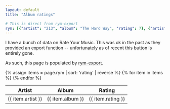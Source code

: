 ```yaml
---
layout: default
title: "Album ratings"

# This is direct from rym-export
rym: [{"artist": "213", "album": "The Hard Way", "rating": 7}, {"artist": "2Mex", "album": "B-Boys in Occupied Mexico", "rating": 7}, {"artist": "67", "album": "In Skengs We Trust", "rating": 7}, {"artist": "67", "album": "Glorious Twelfth", "rating": 8}, {"artist": "Abominable Putridity", "album": "The Anomalies of Artificial Origin", "rating": 9}, {"artist": "Aim", "album": "Cold Water Music", "rating": 7}, {"artist": "Aim", "album": "Flight 602", "rating": 8}, {"artist": "Algernon Cadwallader", "album": "Demo", "rating": 7}, {"artist": "Algernon Cadwallader", "album": "Some Kind of Cadwallader", "rating": 8}, {"artist": "Algernon Cadwallader", "album": "Fun", "rating": 7}, {"artist": "Algernon Cadwallader", "album": "Parrot Flies", "rating": 5}, {"artist": "American Football", "album": "American Football", "rating": 6}, {"artist": "Annabel, Empire! Empire! (I Was a Lonely Estate), Joie de Vivre, The Reptilian", "album": "Annabel \u200b/ \u200bEmpire! Empire! (I Was a Lonely Estate) \u200b/ \u200bJoie de Vivre\u200b /\u200b The Reptilian", "rating": 8}, {"artist": "Antipop Consortium", "album": "Arrhythmia", "rating": 8}, {"artist": "Arrows, Empire! Empire! (I Was a Lonely Estate)", "album": "Arrows \u200b/ \u200bEmpire! Empire! (I Was a Lonely Estate)", "rating": 8}, {"artist": "Atmosphere", "album": "God Loves Ugly", "rating": 8}, {"artist": "Atrium Carceri", "album": "Ptahil", "rating": 8}, {"artist": "Beyond Creation", "album": "The Aura", "rating": 9}, {"artist": "Beyond Creation", "album": "Earthborn Evolution", "rating": 9}, {"artist": "Beyond Twilight", "album": "Section X", "rating": 9}, {"artist": "Binary Star", "album": "Masters of the Universe", "rating": 8}, {"artist": "Black Star", "album": "Mos Def & Talib Kweli Are Black Star", "rating": 8}, {"artist": "Bloc Party", "album": "Silent Alarm", "rating": 8}, {"artist": "Bloc Party", "album": "A Weekend in the City", "rating": 8}, {"artist": "Bloc Party", "album": "Intimacy", "rating": 6}, {"artist": "Bone Thugs-N-Harmony", "album": "E. 1999 Eternal", "rating": 7}, {"artist": "Boogie Down Productions", "album": "Criminal Minded", "rating": 9}, {"artist": "Boogie Down Productions", "album": "By All Means Necessary", "rating": 7}, {"artist": "Boogie Down Productions", "album": "Edutainment", "rating": 8}, {"artist": "Boogie Down Productions", "album": "Sex and Violence", "rating": 6}, {"artist": "Boyz N da Hood", "album": "Boyz N da Hood", "rating": 7}, {"artist": "Buck 65", "album": "Situation", "rating": 8}, {"artist": "Busdriver", "album": "Temporary Forever", "rating": 9}, {"artist": "Busdriver", "album": "Cosmic Cleavage", "rating": 7}, {"artist": "Busdriver", "album": "Fear of a Black Tangent", "rating": 8}, {"artist": "Carissa's Wierd", "album": "Ugly But Honest: 1996 - 1999", "rating": 9}, {"artist": "Carissa's Wierd", "album": "You Should Be at Home Here", "rating": 10}, {"artist": "Carissa's Wierd", "album": "Songs About Leaving", "rating": 10}, {"artist": "Carissa's Wierd", "album": "I Before E", "rating": 6}, {"artist": "Cephalic Carnage", "album": "Xenosapien", "rating": 8}, {"artist": "Chinese Football", "album": "Chinese Football", "rating": 8}, {"artist": "Chronic Future", "album": "Lines in My Face", "rating": 8}, {"artist": "The Clippers, Grown Ups, Empire! Empire! (I Was a Lonely Estate)", "album": "Topshelf / Count Your Lucky Stars SXSW Showcase 7\"", "rating": 8}, {"artist": "Common", "album": "Be", "rating": 8}, {"artist": "CunninLynguists", "album": "Strange Journey Volume One", "rating": 8}, {"artist": "Cutting Pink With Knives", "album": "Populuxxe", "rating": 7}, {"artist": "D\u00e4lek", "album": "Absence", "rating": 8}, {"artist": "DANGERDOOM", "album": "The Mouse and the Mask", "rating": 8}, {"artist": "Darlingside", "album": "EP 1", "rating": 8}, {"artist": "Death Cab for Cutie", "album": "Transatlanticism", "rating": 9}, {"artist": "Death From Above 1979", "album": "You're a Woman, I'm a Machine", "rating": 7}, {"artist": "De La Soul", "album": "3 Feet High and Rising", "rating": 7}, {"artist": "De La Soul", "album": "De La Soul Is Dead", "rating": 8}, {"artist": "Del the Funky Homosapien", "album": "Both Sides of the Brain", "rating": 8}, {"artist": "Deltron 3030", "album": "Deltron 3030", "rating": 9}, {"artist": "Disarmonia Mundi", "album": "Fragments of D-Generation", "rating": 8}, {"artist": "D.J. Jazzy Jeff & The Fresh Prince", "album": "He's the DJ, I'm the Rapper", "rating": 8}, {"artist": "Dr. Dre", "album": "The Chronic", "rating": 8}, {"artist": "Dr. Octagon", "album": "Dr. Octagonecologyst", "rating": 8}, {"artist": "Early Day Miners", "album": "Let Us Garlands Bring", "rating": 7}, {"artist": "Empire! Empire! (I Was a Lonely Estate)", "album": "When the Sea Became a Giant", "rating": 8}, {"artist": "Empire! Empire! (I Was a Lonely Estate)", "album": "Year of the Rabbit", "rating": 9}, {"artist": "Empire! Empire! (I Was a Lonely Estate)", "album": "What It Takes to Move Forward Bonus Tracks", "rating": 7}, {"artist": "Empire! Empire! (I Was a Lonely Estate)", "album": "What It Takes to Move Forward", "rating": 9}, {"artist": "Empire! Empire! (I Was a Lonely Estate)", "album": "Home After Three Months Away", "rating": 9}, {"artist": "Empire! Empire! (I Was a Lonely Estate)", "album": "On Time Spent Waiting or Placing the Weight of the World on the Shoulders of Those You Love the Most", "rating": 8}, {"artist": "Empire! Empire! (I Was a Lonely Estate), Football, etc.", "album": "Documenting Thirty Days / Fightin' Phoenix", "rating": 7}, {"artist": "Empire! Empire! (I Was a Lonely Estate), Into It. Over It.", "album": "Empire! Empire! (I Was a Lonely Estate) / Into It. Over It.", "rating": 8}, {"artist": "Empire! Empire! (I Was a Lonely Estate), Mountains for Clouds, Two Knights, Driving on City Sidewalks", "album": "Empire! Empire! (I Was a Lonely Estate) / Mountains for Clouds / Two Knights / Driving on City Sidewalks", "rating": 7}, {"artist": "Empire! Empire! (I Was a Lonely Estate), Rika", "album": "Split", "rating": 7}, {"artist": "Everyone Asked About You", "album": "Let's Be Enemies", "rating": 8}, {"artist": "Facing New York", "album": "Facing New York", "rating": 7}, {"artist": "Flowers from the Man Who Shot Your Cousin", "album": "Hapless", "rating": 8}, {"artist": "Football, etc.", "album": "The Draft", "rating": 6}, {"artist": "The Format", "album": "Dog Problems", "rating": 8}, {"artist": "Further Seems Forever", "album": "The Moon Is Down", "rating": 6}, {"artist": "Gang Starr", "album": "Step in the Arena", "rating": 6}, {"artist": "Gang Starr", "album": "Hard to Earn", "rating": 6}, {"artist": "Gas", "album": "Gas 0095", "rating": 8}, {"artist": "Gay Against You", "album": "Gay Against You", "rating": 7}, {"artist": "Giggs", "album": "Walk in da Park", "rating": 7}, {"artist": "Giggs", "album": "Let Em Ave It", "rating": 8}, {"artist": "The Go! Team", "album": "Thunder, Lightning, Strike", "rating": 8}, {"artist": "Gr\u00fcvis Malt", "album": "...With the Spirit of a Traffic Jam...", "rating": 8}, {"artist": "Gr\u00fcvis Malt", "album": "Simon", "rating": 9}, {"artist": "Gr\u00fcvis Malt", "album": "Maximum Unicorn", "rating": 7}, {"artist": "Halfway to Holland", "album": "Halfway to Holland", "rating": 7}, {"artist": "Hieroglyphics", "album": "3rd Eye Vision", "rating": 8}, {"artist": "High Skies", "album": "Sounds of Earth", "rating": 8}, {"artist": "Hocus Pocus", "album": "Acoustic Hip Hop Quintet", "rating": 8}, {"artist": "Hocus Pocus", "album": "73 touches", "rating": 8}, {"artist": "Ice Cube", "album": "AmeriKKKa's Most Wanted", "rating": 7}, {"artist": "I Have Dreams", "album": "Three Days 'Til Christmas", "rating": 8}, {"artist": "In Gowan Ring", "album": "Abend the Knurled Stitch O'er the Glinting Spade", "rating": 8}, {"artist": "Jimmy Eat World", "album": "Clarity", "rating": 10}, {"artist": "JME", "album": "Famous?", "rating": 5}, {"artist": "JME", "album": "Blam!", "rating": 7}, {"artist": "Jurassic 5", "album": "Jurassic 5 EP", "rating": 8}, {"artist": "Kill Memory Crash", "album": "When the Blood Turns Black", "rating": 7}, {"artist": "Kreayshawn", "album": "Somethin 'Bout Kreay", "rating": 5}, {"artist": "KRS-One", "album": "KRS One", "rating": 8}, {"artist": "KRS-One", "album": "I Got Next", "rating": 7}, {"artist": "KRS-One", "album": "The Sneak Attack", "rating": 6}, {"artist": "KRS-One", "album": "Kristyles", "rating": 5}, {"artist": "KRS-One", "album": "D.I.G.I.T.A.L", "rating": 7}, {"artist": "KRS-One", "album": "Keep Right", "rating": 6}, {"artist": "KRS-One", "album": "Life", "rating": 5}, {"artist": "KRS-One", "album": "Maximum Strength Two Thousand Eight", "rating": 5}, {"artist": "KRS-One, Buckshot", "album": "Survival Skills", "rating": 7}, {"artist": "Kubichek!", "album": "Not Enough Night", "rating": 7}, {"artist": "Talib Kweli", "album": "Quality", "rating": 7}, {"artist": "Less Than Jake", "album": "Hello Rockview", "rating": 7}, {"artist": "Lil B", "album": "Blue Flame", "rating": 7}, {"artist": "The Locust", "album": "Plague Soundscapes", "rating": 8}, {"artist": "Loma Prieta", "album": "Last City", "rating": 8}, {"artist": "Loscil", "album": "First Narrows", "rating": 7}, {"artist": "Loscil", "album": "Plume", "rating": 7}, {"artist": "Low", "album": "Things We Lost in the Fire", "rating": 7}, {"artist": "Lucinda Black Bear", "album": "'Capo My Heart' and Other Bear Songs", "rating": 7}, {"artist": "m1dy", "album": "Speedcore Dandy XXX", "rating": 7}, {"artist": "Machine Head", "album": "The Blackening", "rating": 8}, {"artist": "Mahavishnu Orchestra", "album": "Birds of Fire", "rating": 9}, {"artist": "Main Source", "album": "Breaking Atoms", "rating": 8}, {"artist": "Math the Band", "album": "Math the Band Banned the Math", "rating": 7}, {"artist": "Math the Band", "album": "Don't Worry", "rating": 7}, {"artist": "Melt-Banana", "album": "Cell-Scape", "rating": 7}, {"artist": "Migos", "album": "Culture", "rating": 7}, {"artist": "Milo", "album": "Who Told You to Think\u200b?\u200b?\u200b!\u200b!\u200b?\u200b!\u200b?\u200b!\u200b?\u200b!", "rating": 8}, {"artist": "Nicki Minaj", "album": "Pink Friday", "rating": 6}, {"artist": "Nicki Minaj", "album": "Pink Friday: Roman Reloaded", "rating": 7}, {"artist": "Mos Def", "album": "The Ecstatic", "rating": 7}, {"artist": "Motion City Soundtrack", "album": "I Am the Movie", "rating": 9}, {"artist": "Motion City Soundtrack", "album": "Commit This to Memory", "rating": 7}, {"artist": "Much the Same", "album": "Survive", "rating": 7}, {"artist": "My Brightest Diamond", "album": "All Things Will Unwind", "rating": 7}, {"artist": "Nana Grizol", "album": "Love It Love It", "rating": 9}, {"artist": "Nas", "album": "Illmatic", "rating": 7}, {"artist": "Necrophagist", "album": "Epitaph", "rating": 9}, {"artist": "NGOD", "album": "XL", "rating": 7}, {"artist": "NGOD", "album": "Bait Head / Probably Not", "rating": 8}, {"artist": "N.W.A", "album": "Straight Outta Compton", "rating": 7}, {"artist": "Offset, Metro Boomin, 21 Savage", "album": "Without Warning", "rating": 8}, {"artist": "Onyx", "album": "Bacdafucup Part II", "rating": 6}, {"artist": "Organized Konfusion", "album": "Stress: The Extinction Agenda", "rating": 8}, {"artist": "The Pack", "album": "Based Boys", "rating": 6}, {"artist": "The Pharcyde", "album": "Bizarre Ride II the Pharcyde", "rating": 8}, {"artist": "Pigeon John", "album": "Is Clueless.", "rating": 7}, {"artist": "President T", "album": "T on the Wing", "rating": 7}, {"artist": "Propagandhi", "album": "Less Talk, More Rock", "rating": 9}, {"artist": "Propagandhi", "album": "Today's Empires, Tomorrow's Ashes", "rating": 9}, {"artist": "Propagandhi", "album": "Potemkin City Limits", "rating": 9}, {"artist": "Propagandhi", "album": "Supporting Caste", "rating": 9}, {"artist": "Public Enemy", "album": "It Takes a Nation of Millions to Hold Us Back", "rating": 8}, {"artist": "Quasimoto", "album": "The Unseen", "rating": 8}, {"artist": "Radiohead", "album": "Kid A", "rating": 8}, {"artist": "Rage Against the Machine", "album": "Rage Against the Machine", "rating": 8}, {"artist": "Rage Against the Machine", "album": "Evil Empire", "rating": 7}, {"artist": "Rage Against the Machine", "album": "The Battle of Los Angeles", "rating": 7}, {"artist": "Reflection Eternal", "album": "Revolutions Per Minute", "rating": 7}, {"artist": "The Reign of Kindo", "album": "This Is What Happens", "rating": 8}, {"artist": "Rise Against", "album": "The Sufferer & the Witness", "rating": 6}, {"artist": "S", "album": "Sadstyle", "rating": 8}, {"artist": "S", "album": "Puking and Crying", "rating": 8}, {"artist": "S", "album": "I'm Not As Good at It As You", "rating": 8}, {"artist": "S", "album": "Cool Choices", "rating": 9}, {"artist": "Shad", "album": "The Old Prince", "rating": 6}, {"artist": "Skindred", "album": "Babylon", "rating": 7}, {"artist": "Slick Rick", "album": "The Art of Storytelling", "rating": 6}, {"artist": "Snoop Doggy Dogg", "album": "Doggystyle", "rating": 8}, {"artist": "Souls of Mischief", "album": "93 'Til Infinity", "rating": 7}, {"artist": "SPAZZ", "album": "Crush Kill Destroy", "rating": 9}, {"artist": "Regina Spektor", "album": "Soviet Kitsch", "rating": 9}, {"artist": "The Story So Far", "album": "Under Soil and Dirt", "rating": 7}, {"artist": "The Story So Far", "album": "What You Don't See", "rating": 7}, {"artist": "Tech N9ne", "album": "Everready: The Religion", "rating": 7}, {"artist": "Tech N9ne", "album": "Killer", "rating": 7}, {"artist": "This Town Needs Guns", "album": "Animals", "rating": 10}, {"artist": "A Tribe Called Quest", "album": "People's Instinctive Travels and the Paths of Rhythm", "rating": 6}, {"artist": "A Tribe Called Quest", "album": "The Low End Theory", "rating": 8}, {"artist": "A Tribe Called Quest", "album": "Midnight Marauders", "rating": 9}, {"artist": "A Tribe Called Quest", "album": "Beats, Rhymes and Life", "rating": 9}, {"artist": "Ugly Duckling", "album": "Fresh Mode", "rating": 7}, {"artist": "Ugly Duckling", "album": "Journey to Anywhere", "rating": 8}, {"artist": "Ugly Duckling", "album": "Taste the Secret", "rating": 8}, {"artist": "Venetian Snares", "album": "Rossz csillag alatt sz\u00fcletett", "rating": 8}, {"artist": "Venetian Snares", "album": "Detrimentalist", "rating": 8}, {"artist": "Visionaries", "album": "Pangaea", "rating": 8}, {"artist": "Warren G", "album": "Regulate... G Funk Era", "rating": 7}, {"artist": "The Whitest Boy Alive", "album": "Dreams", "rating": 6}, {"artist": "Wu-Tang Clan", "album": "Enter the Wu-Tang (36 Chambers)", "rating": 8}, {"artist": "Yes", "album": "Fragile", "rating": 10}, {"artist": "You Blew It!", "album": "The Past in Present", "rating": 8}, {"artist": "You Blew It!", "album": "Grow Up, Dude", "rating": 8}, {"artist": "Youngblood Brass Band", "album": "center:level:roar", "rating": 8}, {"artist": "Y Society", "album": "Travel at Your Own Pace", "rating": 8}]
---
```


I have a bunch of data on Rate Your Music. This was ok in the past as they
provided an export function -- unfortunately as of recent this button is
entirely gone.

As such, this page is populated by
[rym-export](https://github.com/cdown/rym-export).

<table>
  <thead>
    <tr>
      <th>Artist</th>
      <th>Album</th>
      <th>Rating</th>
    </tr>
  </thead>
  <tbody>
    {% assign items = page.rym | sort: 'rating' | reverse %}
    {% for item in items %}
    <tr>
      <td>{{ item.artist }}</td>
      <td>{{ item.album }}</td>
      <td>{{ item.rating }}</td>
    </tr>
    {% endfor %}
   </tbody> 
</table>
